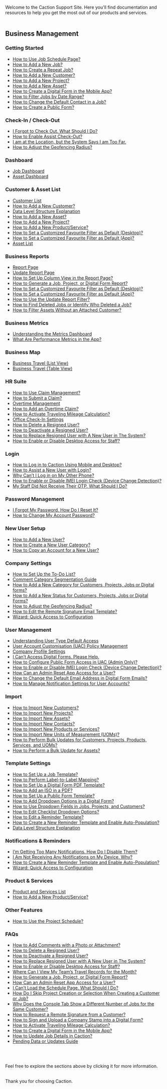 

Welcome to the Caction Support Site. Here you'll find documentation and resources to help you get the most out of our products and services.<br><br>

## Business Management
### Getting Started
- [How to Use Job Schedule Page?](Job_Schedule_Page.md)
- [How to Add a New Job?](Add_New_Job.md)
- [How to Create a Repeat Job?](Repeat_Job.md)
- [How to Add a New Customer?](Add_New_Customer.md)
- [How to Add a New Project?](Add_New_Project.md)
- [How to Add a New Asset?](How_to_Add_New_Asset.md)
- [How to Create a Digital Form in the Mobile App?](Create_Digital_Form_Mobile.md)
- [How to Filter Jobs by Date Range?](Job_Filter_by_Date_Range.md)
- [How to Change the Default Contact in a Job?](How_to_Choose_Contact_for_Job.md)
- [How to Create a Public Form?](Creation_of_Public_Form.md)

### Check-In / Check-Out
- [I Forgot to Check Out. What Should I Do?](Assist_Check_Out.md)
- [How to Enable Assist Check-Out?](Enable_Assist_Check_Out.md)
- [I am at the Location, but the System Says I am Too Far.](Check_In_Address.md)
- [How to Adjust the Geofencing Radius?](Adjust_Geofencing_Radius.md)

### Dashboard
- [Job Dashboard](Job_Dashboard.md)
- [Asset Dashboard](Asset_Dashboard.md)
<!-- [Project Dashboard]()-->
<!-- [Digital Form Dashboard]()-->

### Customer & Asset List
- [Customer List](Customer_List.md)
- [How to Add a New Customer?](Add_New_Customer.md)
- [Data Level Structure Explanation](Data_Level_Structure.md)
- [How to Add a New Asset?](How_to_Add_New_Asset.md)
- [How to Add a New Project?](Add_New_Project.md)
- [How to Add a New Product/Service?](Add_New_Product&Service_List.md)
- [How to Set a Customized Favourite Filter as Default (Desktop)?](Default_Favourite_Filter.md)
- [How to Set a Customized Favourite Filter as Default (App)?](Default_Favourite_Filter_App.md)
- [Asset List](Asset_List.md)
<!-- [How to Create a Contact?]()-->

### Business Reports
- [Report Page](Report_Page.md)
- [Update Report Page](Update_Report_Page.md)
- [How to Set Up Column View in the Report Page?](How_to_Set_Up_the_Column_View_in_the_Report_Page.md)
- [How to Generate a Job, Project, or Digital Form Report?](Export_Report.md)
- [How to Set a Customized Favourite Filter as Default (Desktop)?](Default_Favourite_Filter.md)
- [How to Set a Customized Favourite Filter as Default (App)?](Default_Favourite_Filter_App.md)
- [How to Use the Update Report Filter?](Update_Report_Page.md)
- [How to Find Deleted Jobs or Identify Who Deleted a Job?](Filter_Deleted_Job.md)
- [How to Filter Assets Without an Attached Customer?](Asset_Filter_No_Customer.md)

### Business Metrics
- [Understanding the Metrics Dashboard](Metric_Dashboard.md)
- [What Are Performance Metrics in the App?](Performance_Metrics_App.md)

### Business Map
- [Business Travel (List View)](Business_Travel.md)
- [Business Travel (Table View)](Business_Travel_Table.md)
<!-- [Overview]()-->
<!-- [Geolocation Beta]()-->

### HR Suite
- [How to Use Claim Management?](Claim_Management.md)
- [How to Submit a Claim?](Add_Claim.md)
- [Overtime Management](Overtime_Management.md)
- [How to Add an Overtime Claim?](Add_Overtime_Claim.md)
- [How to Activate Traveling Mileage Calculation?](Activation_Mileage.md)
- [Office Check-In Settings](Office_Check_In_Settings.md)
- [How to Delete a Resigned User?](Delete_User.md)
- [How to Deactivate a Resigned User?](Deactivate_User.md)
- [How to Replace Resigned User with A New User in The System?](Replace_User.md)
- [How to Enable or Disable Desktop Access for Staff?](Enable_Disable_Version_Access_Permission.md)

### Login
- [How to Log in to Caction Using Mobile and Desktop?](Login.md)
- [How to Assist a New User with Login?](New_User_Login.md)
- [Why Can’t I Log in on My Other Phone?](IMEI.md)
- [How to Enable or Disable IMEI Login Check (Device Change Detection)?](Turn_Off_IMEI.md)
- [My Staff Did Not Receive Their OTP. What Should I Do?](Not_Receiving_OTP.md)

### Password Management
- [I Forgot My Password. How Do I Reset It?](Forgot_Password.md)
- [How to Change My Account Password?](Change_Account_Password.md)

### New User Setup
- [How to Add a New User?](Add_New_User.md)
- [How to Create a New User Category?](Add_New_User_Category.md)
- [How to Copy an Account for a New User?](Copy_Account.md)

### Company Settings
- [How to Set Up the To-Do List?](To_Do_List.md)
- [Comment Category Segmentation Guide](Comment_Category_Segmentation.md)
- [How to Add a New Category for Customers, Projects, Jobs or Digital forms?](Add_New_Category_in_Customer_Project_Job_DF.md)
- [How to Add a New Status for Customers, Projects, Jobs or Digital Forms?](Add_New_Status_in_Customer_Project_Job_DF.md)
- [How to Adjust the Geofencing Radius?](Adjust_Geofencing_Radius.md)
- [How to Edit the Remote Signature Email Template?](Edit_Remote_Signature_Email_Template.md)
- [Wizard: Quick Access to Configuration](Wizard_Page.md)
<!-- [Status Segmentation Guide]()-->
<!-- [How to Set Up Sub-Comment Categories in the To-Do List?]()-->

### User Management
- [Understanding User Type Default Access](User_Types_Default_Access.md)
- [User Account Customisation (UAC) Policy Management](UAC_Policy_Management.md)
- [Company Profile Settings](Company_Profile_Settings.md)
- [I Can’t Access Digital Forms. Please Help.](Cant_Create_DF.md)
- [How to Configure Public Form Access in UAC (Admin Only)?](Configure_Public_Form_Access_in_UAC.md)
- [How to Enable or Disable IMEI Login Check (Device Change Detection)?](Turn_Off_IMEI.md)
- [How Can an Admin Reset App Access for a User?](Admin_Reset_App_Access.md)
- [How to Change the Default Email Address in Digital Form Emails?](Change_DF_Email_Sender.md)
- [How to Manage Notification Settings for User Accounts?](Notification_Settings_by_User_Account.md)
<!-- [How to Verify Email Addresses in Digital Form Emails?]()-->

### Import
- [How to Import New Customers?](Import_Customer.md)
- [How to Import New Projects?](Import_Project.md)
- [How to Import New Assets?](Import_Asset.md)
- [How to Import New Contacts?](Import_Contact.md)
- [How to Import New Products or Services?](Import_Product_Services.md)
- [How to Import New Units of Measurement (UOMs)?](Import_UOM.md)
- [How to Perform Bulk Updates for Customers, Projects, Products, Services, and UOMs?](Customer_Bulk_Update.md)
- [How to Perform a Bulk Update for Assets?](Asset_Bulk_Update.md)

### Template Settings
<!-- [How to Set Up a Customer Template?]()-->
<!--  [How to Set Up a Project Template?]()-->
<!--  [How to Set Up an Asset Template?]()-->
<!--  [How to Set Up a Digital Form Template?]()-->
- [How to Set Up a Job Template?](Setup_Job_Template.md)
- [How to Perform Label-to-Label Mapping?](Label_To_Label.md)
- [How to Set Up a Digital Form PDF Template?](Create_PDF.md)
- [How to Add an ISO in a PDF?](ISO_Field.md)
- [How to Set Up a Public Form Template?](Setup_Public_Form_Template_Page.md)
- [How to Add Dropdown Options in a Digital Form?](Add_Dropdown_Options_in_Digital_Form.md)
- [How to Use Dropdown Fields in Jobs, Projects, and Customers?](How_to_Use_Dropdown_Field_in_Job_Project_Customer.md)
- [How to Edit Checklist Dropdown Options?](Edit_Checklist_Dropdown_Options.md)
- [How to Edit a Reminder Template?](Edit_Reminder_Template.md)
- [How to Create a New Reminder Template and Enable Auto-Population?](Create_Reminder_Template.md)
- [Data Level Structure Explanation](Data_Level_Structure.md)

  
### Notifications & Reminders
- [I’m Getting Too Many Notifications. How Do I Disable Them?](Disable_Notification.md)
- [I Am Not Receiving Any Notifications on My Device. Why?](Not_Getting_Notification.md)
- [How to Create a New Reminder Template and Enable Auto-Population?](Create_Reminder_Template.md)
- [Wizard: Quick Access to Configuration](Wizard_Page.md)

### Product & Services
- [Product and Services List](Product_Services_List.md)
- [How to Add a New Product/Service?](Add_New_Product&Service_List.md)

### Other Features
- [How to Use the Project Schedule?](Project_Schedule_Page.md)
<!-- [How to Use the Job Category Schedule?]()-->


### FAQs
- [How to Add Comments with a Photo or Attachment?](Comment_With_Photo.md)
- [How to Delete a Resigned User?](Delete_User.md)
- [How to Deactivate a Resigned User?](Deactivate_User.md)
- [How to Replace Resigned User with A New User in The System?](Replace_User.md)
- [How to Enable or Disable Desktop Access for Staff?](Enable_Disable_Version_Access_Permission.md)
- [Where Can I View My Team’s Travel Records for the Month?](View_Business_Travelling.md)
- [How to Generate a Job, Project, or Digital Form Report?](Export_Report.md)
- [How Can an Admin Reset App Access for a User?](Admin_Reset_App_Access.md)
- [I Can’t Load the Schedule Page. What Should I Do?](Can't_Load_Schedule_Page.md)
- [How Do I Skip Project Creation or Selection When Creating a Customer or Job?](Can't_Find_Project.md)
- [Why Does the Console Tab Show a Different Number of Jobs for the Same Customer?](Different_Number_Jobs_For_Same_Customer.md)
- [How to Request a Remote Signature from a Customer?](How_to_Get_Remote_Signature_From_Customer.md)
- [How to Sign and Upload a Company Stamp into a Digital Form?](Request_Signature_Company_Stamp.md)
- [How to Activate Traveling Mileage Calculation?](Activation_Mileage.md)
- [How to Create a Digital Form in the Mobile App?](Create_Digital_Form_Mobile.md)
- [How to Update Job Details in Caction?](Edit_Details.md)
- [Pending Data or Updates Guide](Pending_Data_or_Updates_Guide.md)
<!-- [How to Force Close or Restart the App After Applying New Settings?]()
- [How to Allow Camera Access on Mobile?]()
- [How to Enable GPS Access on Mobile?]()
- [How to Attach an Address Using Latitude and Longitude?]()
- [How to Set Up Time Synchronization?]()-->
<br><br>

Feel free to explore the sections above by clicking it for more information.<br><br>

Thank you for choosing Caction.

<!-- [Caction-Support](https://support.caction.com) -->
